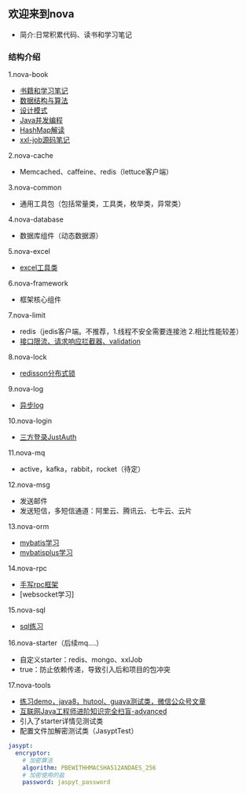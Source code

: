 ## 欢迎来到nova
* 简介:日常积累代码、读书和学习笔记

### 结构介绍
1.nova-book
* [书籍和学习笔记](nova-book/bookNote.md)
* [数据结构与算法](nova-book/src/main/java/com/nova/book/algorithm/algorithm.md)
* [设计模式](nova-book/src/main/java/com/nova/book/design/design.md)
* [Java并发编程](nova-book/src/main/java/com/nova/book/juc/juc.md)
* [HashMap解读](nova-book/src/main/java/com/nova/book/hashmap/hashmap解读.md)
* [xxl-job源码笔记](https://www.processon.com/preview/6433f533b433fa00159576a8)

2.nova-cache
* Memcached、caffeine、redis（lettuce客户端）

3.nova-common
* 通用工具包（包括常量类，工具类，枚举类，异常类）

4.nova-database
* 数据库组件（动态数据源）

5.nova-excel
* [excel工具类](nova-excel/excelNote.md)

6.nova-framework
* 框架核心组件

7.nova-limit
* redis（jedis客户端。不推荐，1.线程不安全需要连接池 2.相比性能较差）
* [接口限流、请求响应拦截器、validation](nova-limit/limitNote.md)

8.nova-lock
* [redisson分布式锁](nova-lock/lockNote.md)

9.nova-log
* [异步log](nova-log/logNote.md)

10.nova-login
* [三方登录JustAuth](nova-login/loginNote.md)

11.nova-mq
* active，kafka，rabbit，rocket（待定）

12.nova-msg
* 发送邮件
* 发送短信，多短信通道：阿里云、腾讯云、七牛云、云片

13.nova-orm
* [mybatis学习](nova-orm/nova-orm-mybatis/mybatisNote.md)
* [mybatisplus学习](nova-orm/nova-orm-mybatisplus/mybatisplus.md)

14.nova-rpc
* [手写rpc框架](nova-rpc/nova-rpc-socket/rpcNote.md)
* [websocket学习]

15.nova-sql
* [sql练习](nova-sql/sqlNote.md)

16.nova-starter（后续mq....）
* 自定义starter：redis、mongo、xxlJob
* <optional>true</optional>：防止依赖传递，导致引入后和项目的包冲突

17.nova-tools
* [练习demo，java8，hutool、guava测试类，微信公众号文章](nova-tools/toolsNote.md)
* [互联网Java工程师进阶知识完全扫盲-advanced](summary.md)
* 引入了starter详情见测试类
* 配置文件加解密测试类（JasyptTest）
~~~yml
jasypt:
  encryptor:
    # 加密算法
    algorithm: PBEWITHHMACSHA512ANDAES_256
    # 加密使用的盐
    password: jaspyt_password
~~~
